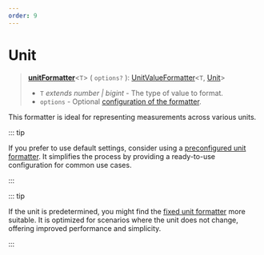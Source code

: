 ```yaml
---
order: 9
---
```


# Unit <Badge type="info" text="@localizer/format-number" />

> **[unitFormatter](../../../api/_localizer/format-number/unitFormatter/index.md)**<`T`> ( `options?` ): [UnitValueFormatter](../../index.md#unitvalueformattert-u)<`T`, [Unit](../../../api/_localizer/format-number/Unit/index.md)>
>
> - `T` _extends number | bigint_ - The type of value to format.
> - `options` - Optional [configuration of the formatter](../options/index.md).

This formatter is ideal for representing measurements across various units.

::: tip

If you prefer to use default settings, consider using a [preconfigured unit formatter](../../preconfigured-formatters/numbers/unit.md). It simplifies the process by providing a ready-to-use configuration for common use cases.

:::

::: tip

If the unit is predetermined, you might find the [fixed unit formatter](fixed-unit.md) more suitable. It is optimized for scenarios where the unit does not change, offering improved performance and simplicity.

:::
